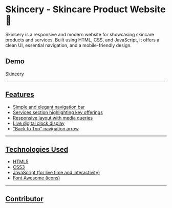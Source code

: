# Skincery - Skincare Product Website 🌿

Skincery is a responsive and modern website for showcasing skincare products and services. Built using HTML, CSS, and JavaScript, it offers a clean UI, essential navigation, and a mobile-friendly design.

## Demo

<a href="https://skincery.netlify.app/" target="_blank">Skincery

---

## Features

- Simple and elegant navigation bar
- Services section highlighting key offerings
- Responsive layout with media queries
- Live digital clock display
- "Back to Top" navigation arrow

---

## Technologies Used

- HTML5
- CSS3
- JavaScript (for live time and interactivity)
- Font Awesome (icons)

---

## Contributor
